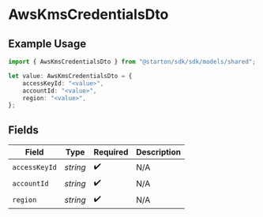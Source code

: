 # AwsKmsCredentialsDto

## Example Usage

```typescript
import { AwsKmsCredentialsDto } from "@starton/sdk/sdk/models/shared";

let value: AwsKmsCredentialsDto = {
    accessKeyId: "<value>",
    accountId: "<value>",
    region: "<value>",
};
```

## Fields

| Field              | Type               | Required           | Description        |
| ------------------ | ------------------ | ------------------ | ------------------ |
| `accessKeyId`      | *string*           | :heavy_check_mark: | N/A                |
| `accountId`        | *string*           | :heavy_check_mark: | N/A                |
| `region`           | *string*           | :heavy_check_mark: | N/A                |